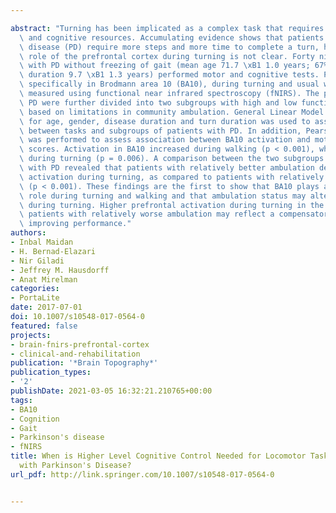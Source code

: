 ---
abstract: "Turning has been implicated as a complex task that requires both motor\
  \ and cognitive resources. Accumulating evidence shows that patients with Parkinson's\
  \ disease (PD) require more steps and more time to complete a turn, however, the\
  \ role of the prefrontal cortex during turning is not clear. Forty nine patients\
  \ with PD without freezing of gait (mean age 71.7 \xB1 1.0 years; 67% men, disease\
  \ duration 9.7 \xB1 1.3 years) performed motor and cognitive tests. Prefrontal activation,\
  \ specifically in Brodmann area 10 (BA10), during turning and usual walking was\
  \ measured using functional near infrared spectroscopy (fNIRS). The patients with\
  \ PD were further divided into two subgroups with high and low functional status\
  \ based on limitations in community ambulation. General Linear Model analysis adjusted\
  \ for age, gender, disease duration and turn duration was used to assess differences\
  \ between tasks and subgroups of patients with PD. In addition, Pearson's correlation\
  \ was performed to assess association between BA10 activation and motor and cognitive\
  \ scores. Activation in BA10 increased during walking (p < 0.001), while it decreased\
  \ during turning (p = 0.006). A comparison between the two subgroups of patients\
  \ with PD revealed that patients with relatively better ambulation decreased prefrontal\
  \ activation during turning, as compared to patients with relatively worse ambulation\
  \ (p < 0.001). These findings are the first to show that BA10 plays a different\
  \ role during turning and walking and that ambulation status may alter BA10 activation\
  \ during turning. Higher prefrontal activation during turning in the subgroup of\
  \ patients with relatively worse ambulation may reflect a compensatory attempt at\
  \ improving performance."
authors:
- Inbal Maidan
- H. Bernad-Elazari
- Nir Giladi
- Jeffrey M. Hausdorff
- Anat Mirelman
categories:
- PortaLite
date: 2017-07-01
doi: 10.1007/s10548-017-0564-0
featured: false
projects:
- brain-fnirs-prefrontal-cortex
- clinical-and-rehabilitation
publication: '*Brain Topography*'
publication_types:
- '2'
publishDate: 2021-03-05 16:32:21.210765+00:00
tags:
- BA10
- Cognition
- Gait
- Parkinson's disease
- fNIRS
title: When is Higher Level Cognitive Control Needed for Locomotor Tasks Among Patients
  with Parkinson's Disease?
url_pdf: http://link.springer.com/10.1007/s10548-017-0564-0

---
